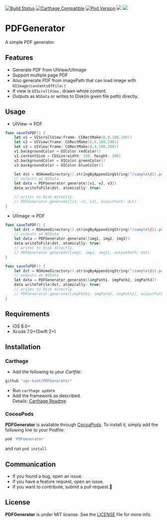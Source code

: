 [![Build Status](https://travis-ci.org/sgr-ksmt/PDFGenerator.svg?branch=master)](https://travis-ci.org/sgr-ksmt/PDFGenerator)
[![Carthage Compatible](https://img.shields.io/badge/Carthage-compatible-4BC51D.svg?style=flat)](https://github.com/Carthage/Carthage)
[![Pod Version](https://img.shields.io/cocoapods/v/PDFGenerator.svg?style=flat)](http://cocoapods.org/pods/PDFGenerator)
[![](https://img.shields.io/badge/Xcode-7.0%2B-brightgreen.svg?style=flat)]()
[![](https://img.shields.io/badge/iOS-8.0%2B-brightgreen.svg?style=flat)]()

# PDFGenerator
A simple PDF generator.

## Features

- Generate PDF from UIView/UIImage
- Support multiple page PDF
- Also generate PDF from imagePath that can load image with `UIImage(contentsOfFile:)`
- If view is `UIScrollView` , drawn whole content.
- Outputs as `NSData` or writes to Disk(in given file path) directly.

## Usage

- UIView → PDF

```swift
func saveToPDF() {
    let v1 = UIScrollView(frame: CGRectMake(0,0,100,100))
    let v2 = UIView(frame: CGRectMake(0,0,100,200))
    let v3 = UIView(frame: CGRectMake(0,0,100,200))
    v1.backgroundColor = UIColor.redColor()
    v1.contentSize = CGSize(width: 100, height: 200)
    v2.backgroundColor = UIColor.greenColor()
    v3.backgroundColor = UIColor.blueColor()

    let dst = NSHomeDirectory().stringByAppendingString("/sample\(1).pdf")
    // outputs as NSData
    let data = PDFGenerator.generate([v1, v2, v3])
    data.writeToFile(dst, atomically: true)

    // writes to Disk directly.
    // PDFGenerator.generate([v1, v2, v3], outputPath: dst)
}
```

- UIImage → PDF

```swift
func saveToPDF() {
    let dst = NSHomeDirectory().stringByAppendingString("/sample\(1).pdf")
    // outputs as NSData
    let data = PDFGenerator.generate([img1, img2, img3])
    data.writeToFile(dst, atomically: true)
    // writes to Disk directly.
    // PDFGenerator.generate([img1, img2, img3], outputPath: dst)
}
```

```swift
func saveToPDF() {
    let dst = NSHomeDirectory().stringByAppendingString("/sample\(1).pdf")
    // outputs as NSData
    let data = PDFGenerator.generate([imgPath1, imgPath2, imgPath3])
    data.writeToFile(dst, atomically: true)
    // writes to Disk directly.
    // PDFGenerator.generate([imgPath1, imgPath2, imgPath3], outputPath: dst)
}
```

## Requirements
- iOS 8.0+
- Xcode 7.0+(Swift 2+)

## Installation

### Carthage

- Add the following to your *Cartfile*:

```bash
github "sgr-ksmt/PDFGenerator"
```

- Run `carthage update`
- Add the framework as described.
<br> Details: [Carthage Readme](https://github.com/Carthage/Carthage#adding-frameworks-to-an-application)


### CocoaPods

**PDFGenerator** is available through [CocoaPods](http://cocoapods.org). To install
it, simply add the following line to your Podfile:

```ruby
pod 'PDFGenerator'
```

and run `pod install`


## Communication
- If you found a bug, open an issue.
- If you have a feature request, open an issue.
- If you want to contribute, submit a pull request.:muscle:

## License

**PDFGenerator** is under MIT license. See the [LICENSE](LICENSE) file for more info.